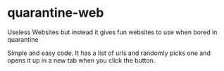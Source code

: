 # quarantine-web
Useless Websites but instead it gives fun websites to use when bored in quarantine

Simple and easy code. It has a list of urls and randomly picks one and opens it up in a new tab when you click the button.

